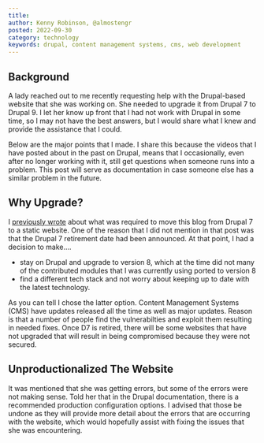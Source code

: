 ```yaml
---
title: 
author: Kenny Robinson, @almostengr
posted: 2022-09-30
category: technology
keywords: drupal, content management systems, cms, web development
---
```


## Background

A lady reached out to me recently requesting help with the Drupal-based website that she was working on. 
She needed to upgrade it from Drupal 7 to Drupal 9. I let her know up front that I had not work with Drupal
in some time, so I may not have the best answers, but I would share what I knew and provide the assistance
that I could. 

Below are the major points that I made. I share this because the videos that I have posted about in the past 
on Drupal, means that I occasionally, even after no longer working with it, still get questions when 
someone runs into a problem. This post will serve as documentation in case someone else has a similar 
problem in the future.

## Why Upgrade?

I [previously wrote](/technology/2019.12.21-switched-blog-from-drupal-to-mkdocs) about what was required to 
move this blog from Drupal 7 to a static website. One of the reason that I did not mention in that post
was that the Drupal 7 retirement date had been announced. At that point, I had a decision to make.... 

* stay on Drupal and upgrade to version 8, which at the time did not many of the contributed modules that I was
currently using ported to version 8
* find a different tech stack and not worry about keeping up to date with the latest technology. 

As you can tell I chose the latter option. Content Management Systems (CMS) have updates released all the 
time as well as major updates. Reason is that a number of people find the vulnerabilties and exploit them 
resulting in needed fixes. Once D7 is retired, there will be some websites that have not upgraded that will
result in being compromised because they were not secured. 

## Unproductionalized The Website

It was mentioned that she was getting errors, but some of the errors were not making sense. Told her that 
in the Drupal documentation, there is a recommended production configuration options. I advised that those 
be undone as they will provide more detail about the errors that are occurring with the website, which 
would hopefully assist with fixing the issues that she was encountering.

## 
